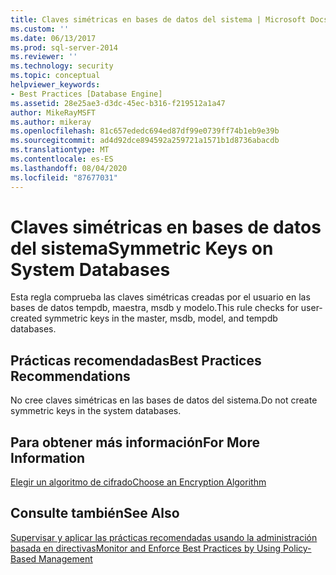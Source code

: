 ```yaml
---
title: Claves simétricas en bases de datos del sistema | Microsoft Docs
ms.custom: ''
ms.date: 06/13/2017
ms.prod: sql-server-2014
ms.reviewer: ''
ms.technology: security
ms.topic: conceptual
helpviewer_keywords:
- Best Practices [Database Engine]
ms.assetid: 28e25ae3-d3dc-45ec-b316-f219512a1a47
author: MikeRayMSFT
ms.author: mikeray
ms.openlocfilehash: 81c657ededc694ed87df99e0739ff74b1eb9e39b
ms.sourcegitcommit: ad4d92dce894592a259721a1571b1d8736abacdb
ms.translationtype: MT
ms.contentlocale: es-ES
ms.lasthandoff: 08/04/2020
ms.locfileid: "87677031"
---
```

# <a name="symmetric-keys-on-system-databases"></a><span data-ttu-id="dfebf-102">Claves simétricas en bases de datos del sistema</span><span class="sxs-lookup"><span data-stu-id="dfebf-102">Symmetric Keys on System Databases</span></span>
  <span data-ttu-id="dfebf-103">Esta regla comprueba las claves simétricas creadas por el usuario en las bases de datos tempdb, maestra, msdb y modelo.</span><span class="sxs-lookup"><span data-stu-id="dfebf-103">This rule checks for user-created symmetric keys in the master, msdb, model, and tempdb databases.</span></span>  
  
## <a name="best-practices-recommendations"></a><span data-ttu-id="dfebf-104">Prácticas recomendadas</span><span class="sxs-lookup"><span data-stu-id="dfebf-104">Best Practices Recommendations</span></span>  
 <span data-ttu-id="dfebf-105">No cree claves simétricas en las bases de datos del sistema.</span><span class="sxs-lookup"><span data-stu-id="dfebf-105">Do not create symmetric keys in the system databases.</span></span>  
  
## <a name="for-more-information"></a><span data-ttu-id="dfebf-106">Para obtener más información</span><span class="sxs-lookup"><span data-stu-id="dfebf-106">For More Information</span></span>  
 [<span data-ttu-id="dfebf-107">Elegir un algoritmo de cifrado</span><span class="sxs-lookup"><span data-stu-id="dfebf-107">Choose an Encryption Algorithm</span></span>](../security/encryption/choose-an-encryption-algorithm.md)  
  
## <a name="see-also"></a><span data-ttu-id="dfebf-108">Consulte también</span><span class="sxs-lookup"><span data-stu-id="dfebf-108">See Also</span></span>  
 [<span data-ttu-id="dfebf-109">Supervisar y aplicar las prácticas recomendadas usando la administración basada en directivas</span><span class="sxs-lookup"><span data-stu-id="dfebf-109">Monitor and Enforce Best Practices by Using Policy-Based Management</span></span>](monitor-and-enforce-best-practices-by-using-policy-based-management.md)  
  
  
